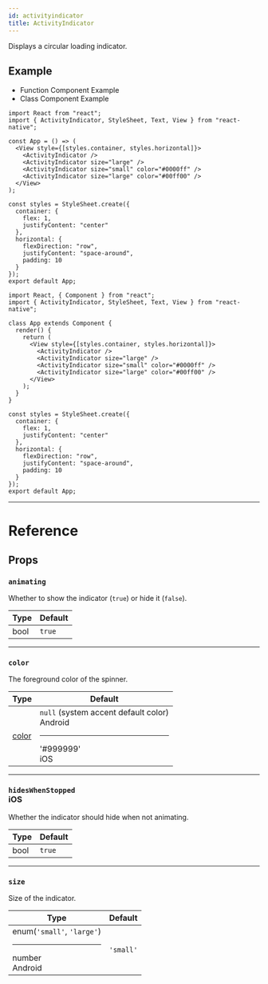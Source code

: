 ```yaml
---
id: activityindicator
title: ActivityIndicator
---
```


Displays a circular loading indicator.

## Example

<div class="toggler">
    <ul role="tablist" class="toggle-syntax">
      <li id="functional" class="button-functional" aria-selected="false" role="tab" tabindex="0" aria-controls="functionaltab" onclick="displayTabs('syntax', 'functional')">
        Function Component Example
      </li>
      <li id="classical" class="button-classical" aria-selected="false" role="tab" tabindex="0" aria-controls="classicaltab" onclick="displayTabs('syntax', 'classical')">
        Class Component Example
      </li>
    </ul>
  </div>

<block class='functional syntax' />

```SnackPlayer name=ActivityIndicator%20Function%20Component%20Example
import React from "react";
import { ActivityIndicator, StyleSheet, Text, View } from "react-native";

const App = () => (
  <View style={[styles.container, styles.horizontal]}>
    <ActivityIndicator />
    <ActivityIndicator size="large" />
    <ActivityIndicator size="small" color="#0000ff" />
    <ActivityIndicator size="large" color="#00ff00" />
  </View>
);

const styles = StyleSheet.create({
  container: {
    flex: 1,
    justifyContent: "center"
  },
  horizontal: {
    flexDirection: "row",
    justifyContent: "space-around",
    padding: 10
  }
});
export default App;
```

<block class='classical syntax' />

```SnackPlayer name=ActivityIndicator%20Class%20Component%20Example
import React, { Component } from "react";
import { ActivityIndicator, StyleSheet, Text, View } from "react-native";

class App extends Component {
  render() {
    return (
      <View style={[styles.container, styles.horizontal]}>
        <ActivityIndicator />
        <ActivityIndicator size="large" />
        <ActivityIndicator size="small" color="#0000ff" />
        <ActivityIndicator size="large" color="#00ff00" />
      </View>
    );
  }
}

const styles = StyleSheet.create({
  container: {
    flex: 1,
    justifyContent: "center"
  },
  horizontal: {
    flexDirection: "row",
    justifyContent: "space-around",
    padding: 10
  }
});
export default App;
```

<block class='endBlock syntax' />

---

# Reference

## Props

### `animating`

Whether to show the indicator (`true`) or hide it (`false`).

| Type | Default |
| ---- | ------- |
| bool | `true`  |

---

### `color`

The foreground color of the spinner.

| Type               | Default                                                                                                                                                                              |
| ------------------ | ------------------------------------------------------------------------------------------------------------------------------------------------------------------------------------ |
| [color](colors.md) | `null` (system accent default color)<div class="label android">Android</div><hr/> '#999999'<ins style="background: #999999" class="color-box"></ins><div class="label ios">iOS</div> |

---

### `hidesWhenStopped`<div class="label ios">iOS</div>

Whether the indicator should hide when not animating.

| Type | Default |
| ---- | ------- |
| bool | `true`  |

---

### `size`

Size of the indicator.

| Type                                                                           | Default   |
| ------------------------------------------------------------------------------ | --------- |
| enum(`'small'`, `'large'`)<hr/> number<div class="label android">Android</div> | `'small'` |
